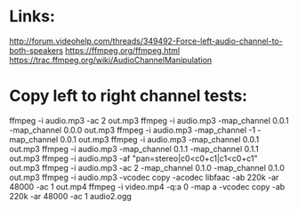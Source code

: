# Links:
http://forum.videohelp.com/threads/349492-Force-left-audio-channel-to-both-speakers
https://ffmpeg.org/ffmpeg.html
https://trac.ffmpeg.org/wiki/AudioChannelManipulation

# Copy left to right channel tests:
ffmpeg -i audio.mp3 -ac 2 out.mp3
ffmpeg -i audio.mp3 -map_channel 0.0.1 -map_channel 0.0.0 out.mp3
ffmpeg -i audio.mp3 -map_channel -1 -map_channel 0.0.1 out.mp3
ffmpeg -i audio.mp3 -map_channel 0.0.1 out.mp3
ffmpeg -i audio.mp3 -map_channel 0.1.1 -map_channel 0.1.1 out.mp3
ffmpeg -i audio.mp3 -af "pan=stereo|c0<c0+c1|c1<c0+c1" out.mp3
ffmpeg -i audio.mp3 -ac 2 -map_channel 0.1.0 -map_channel 0.1.0 out.mp3
ffmpeg -i audio.mp3 -vcodec copy -acodec libfaac -ab 220k -ar 48000 -ac 1 out.mp4
ffmpeg -i video.mp4 -q:a 0 -map a -vcodec copy -ab 220k -ar 48000 -ac 1 audio2.ogg